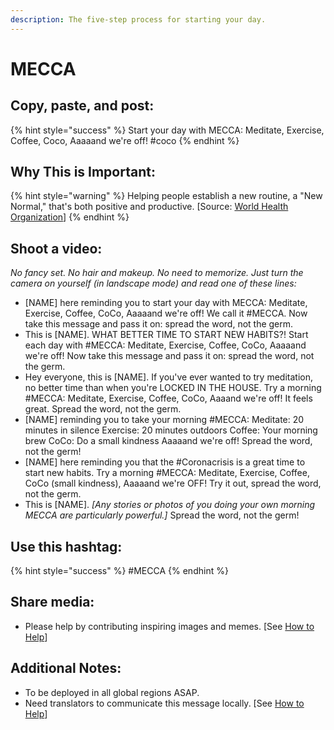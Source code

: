 ```yaml
---
description: The five-step process for starting your day.
---
```


# MECCA

## Copy, paste, and post:

{% hint style="success" %}
Start your day with MECCA: Meditate, Exercise, Coffee, Coco, Aaaaand we're off! \#coco
{% endhint %}

## Why This is Important:

{% hint style="warning" %}
Helping people establish a new routine, a "New Normal," that's both positive and productive. \[Source: [World Health Organization](https://www.who.int/publications-detail/outbreak-communication-best-practices-for-communicating-with-the-public-during-an-outbreak)\]
{% endhint %}

## Shoot a video:

_No fancy set. No hair and makeup. No need to memorize. Just turn the camera on yourself \(in landscape mode\) and read one of these lines:_

* \[NAME\] here reminding you to start your day with MECCA: Meditate, Exercise, Coffee, CoCo, Aaaaand we're off! We call it \#MECCA. Now take this message and pass it on: spread the word, not the germ. 
* This is \[NAME\]. WHAT BETTER TIME TO START NEW HABITS?! Start each day with \#MECCA: Meditate, Exercise, Coffee, CoCo, Aaaaand we're off! Now take this message and pass it on: spread the word, not the germ. 
* Hey everyone, this is \[NAME\]. If you've ever wanted to try meditation, no better time than when you're LOCKED IN THE HOUSE. Try a morning \#MECCA: Meditate, Exercise, Coffee, CoCo, Aaaand we're off! It feels great. Spread the word, not the germ. 
* \[NAME\] reminding you to take your morning \#MECCA: Meditate: 20 minutes in silence Exercise: 20 minutes outdoors Coffee: Your morning brew CoCo: Do a small kindness Aaaaand we're off! Spread the word, not the germ! 
* \[NAME\] here reminding you that the \#Coronacrisis is a great time to start new habits. Try a morning \#MECCA: Meditate, Exercise, Coffee, CoCo \(small kindness\), Aaaaand we're OFF! Try it out, spread the word, not the germ. 
* This is \[NAME\]. _\[Any stories or photos of you doing your own morning MECCA are particularly powerful.\]_ Spread the word, not the germ!

## Use this hashtag:

{% hint style="success" %}
\#MECCA
{% endhint %}

## Share media:

* Please help by contributing inspiring images and memes. \[See [How to Help](../how-to-help.md)\]

## Additional Notes:

* To be deployed in all global regions ASAP.
* Need translators to communicate this message locally. \[See [How to Help](../how-to-help.md)\]

